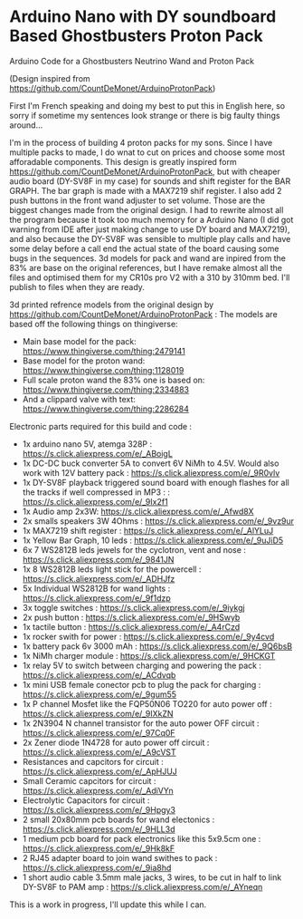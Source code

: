 # Arduino Nano with DY soundboard Based Ghostbusters Proton Pack
Arduino Code for a Ghostbusters Neutrino Wand and Proton Pack

(Design inspired from https://github.com/CountDeMonet/ArduinoProtonPack)

First I'm French speaking and doing my best to put this in English here, so sorry if sometime my sentences look strange or there is big faulty things around...

I'm in the process of building 4 proton packs for my sons. Since I have multiple packs to made, I do wnat to cut on prices and choose some most afforadable components. This design is greatly inspired form https://github.com/CountDeMonet/ArduinoProtonPack, but with cheaper audio board (DY-SV8F in my case) for sounds and shift register for the BAR GRAPH. The bar graph is made with a MAX7219 shif register. I also add 2 push buttons in the front wand adjuster to set volume. Those are the biggest changes made from the original design. I had to rewrite almost all the program because it took too much memory for a Arduino Nano (I did got warning from IDE after just making change to use DY board and MAX7219), and also because the DY-SV8F was sensible to multiple play calls and have some delay before a call end the actual state of the board causing some bugs in the sequences. 3d models for pack and wand are inpired from the 83% are base on the original references, but I have remake almost all the files and optimised them for my CR10s pro V2 with a 310 by 310mm bed. I'll publish to files when they are ready.

3d printed refrence models from the original design by https://github.com/CountDeMonet/ArduinoProtonPack :
The models are based off the following things on thingiverse: 
* Main base model for the pack: https://www.thingiverse.com/thing:2479141
* Base model for the proton wand: https://www.thingiverse.com/thing:1128019
* Full scale proton wand the 83% one is based on: https://www.thingiverse.com/thing:2334883
* And a clippard valve with text: https://www.thingiverse.com/thing:2286284

Electronic parts required for this build and code :

* 1x arduino nano 5V, atemga 328P : https://s.click.aliexpress.com/e/_ABoigL
* 1x DC-DC buck converter 5A to convert 6V NiMh to 4.5V. Would also work with 12V battery pack : https://s.click.aliexpress.com/e/_9R0vlv
* 1x DY-SV8F playback triggered sound board with enough flashes for all the tracks if well compressed in MP3 :  : https://s.click.aliexpress.com/e/_9Ix2f1
* 1x Audio amp 2x3W: https://s.click.aliexpress.com/e/_Afwd8X
* 2x smalls speakers 3W 4Ohms : https://s.click.aliexpress.com/e/_9vz9ur
* 1x MAX7219 shift register : https://s.click.aliexpress.com/e/_AlYLuJ
* 1x Yellow Bar Graph, 10 leds : https://s.click.aliexpress.com/e/_9uJiD5
* 6x 7 WS2812B leds jewels for the cyclotron, vent and nose : https://s.click.aliexpress.com/e/_9841JN
* 1x 8 WS2812B leds light stick for the powercell : https://s.click.aliexpress.com/e/_ADHJfz
* 5x Individual WS2812B for wand lights : https://s.click.aliexpress.com/e/_9f1dzp
* 3x toggle switches : https://s.click.aliexpress.com/e/_9iykgj
* 2x push button : https://s.click.aliexpress.com/e/_9HSwyb
* 1x tactile button : https://s.click.aliexpress.com/e/_A4rCzd
* 1x rocker swith for power : https://s.click.aliexpress.com/e/_9y4cvd
* 1x battery pack 6v 3000 mAh  : https://s.click.aliexpress.com/e/_9Q6bsB
* 1x NiMh charger module : https://s.click.aliexpress.com/e/_9HCKGT
* 1x relay 5V to switch between charging and powering the pack : https://s.click.aliexpress.com/e/_ACdvqb
* 1x mini USB female conector pcb to plug the pack for charging : https://s.click.aliexpress.com/e/_9gum55
* 1x P channel Mosfet like the FQP50N06 TO220 for auto power off :  https://s.click.aliexpress.com/e/_9IXkZN
* 1x 2N3904 N channel transistor for the auto power OFF circuit : https://s.click.aliexpress.com/e/_97Cq0F
* 2x Zener diode 1N4728 for auto power off circuit : https://s.click.aliexpress.com/e/_A9cVST
* Resistances and capcitors for circuit : https://s.click.aliexpress.com/e/_ApHJUJ
* Small Ceramic capcitors for circuit : https://s.click.aliexpress.com/e/_AdiVYn
* Electrolytic Capacitors for circuit : https://s.click.aliexpress.com/e/_9Hpgy3
* 2 small 20x80mm pcb boards for wand electonics : https://s.click.aliexpress.com/e/_9HLL3d
* 1 medium pcb board for pack electronics like this 5x9.5cm one : https://s.click.aliexpress.com/e/_9Hk8kF
* 2 RJ45 adapter board to join wand swithes to pack : https://s.click.aliexpress.com/e/_9ia8hd
* 1 short audio cable 3.5mm male jacks, 3 wires, to be cut in half to link DY-SV8F to PAM amp : https://s.click.aliexpress.com/e/_AYneqn

This is a work in progress, I'll update this while I can.
